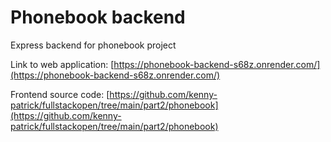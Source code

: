 # Phonebook backend

Express backend for phonebook project

Link to web application: [https://phonebook-backend-s68z.onrender.com/](https://phonebook-backend-s68z.onrender.com/)

Frontend source code: [https://github.com/kenny-patrick/fullstackopen/tree/main/part2/phonebook](https://github.com/kenny-patrick/fullstackopen/tree/main/part2/phonebook)